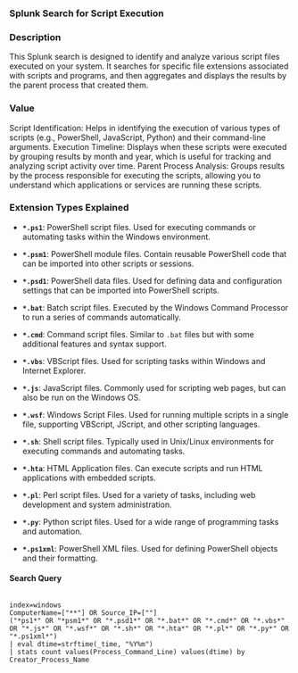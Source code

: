 ### Splunk Search for Script Execution

### Description
This Splunk search is designed to identify and analyze various script files executed on your system. It searches for specific file extensions associated with scripts and programs, and then aggregates and displays the results by the parent process that created them.

### Value
Script Identification: Helps in identifying the execution of various types of scripts (e.g., PowerShell, JavaScript, Python) and their command-line arguments.
Execution Timeline: Displays when these scripts were executed by grouping results by month and year, which is useful for tracking and analyzing script activity over time.
Parent Process Analysis: Groups results by the process responsible for executing the scripts, allowing you to understand which applications or services are running these scripts.


### Extension Types Explained

- **`*.ps1`**: PowerShell script files. Used for executing commands or automating tasks within the Windows environment.

- **`*.psm1`**: PowerShell module files. Contain reusable PowerShell code that can be imported into other scripts or sessions.

- **`*.psd1`**: PowerShell data files. Used for defining data and configuration settings that can be imported into PowerShell scripts.

- **`*.bat`**: Batch script files. Executed by the Windows Command Processor to run a series of commands automatically.

- **`*.cmd`**: Command script files. Similar to `.bat` files but with some additional features and syntax support.

- **`*.vbs`**: VBScript files. Used for scripting tasks within Windows and Internet Explorer.

- **`*.js`**: JavaScript files. Commonly used for scripting web pages, but can also be run on the Windows OS.

- **`*.wsf`**: Windows Script Files. Used for running multiple scripts in a single file, supporting VBScript, JScript, and other scripting languages.

- **`*.sh`**: Shell script files. Typically used in Unix/Linux environments for executing commands and automating tasks.

- **`*.hta`**: HTML Application files. Can execute scripts and run HTML applications with embedded scripts.

- **`*.pl`**: Perl script files. Used for a variety of tasks, including web development and system administration.

- **`*.py`**: Python script files. Used for a wide range of programming tasks and automation.

- **`*.ps1xml`**: PowerShell XML files. Used for defining PowerShell objects and their formatting.


#### Search Query
```spl (@azeemnow)

index=windows
ComputerName=["**"] OR Source_IP=[""]
("*ps1*" OR "*psm1*" OR "*.psd1*" OR "*.bat*" OR "*.cmd*" OR "*.vbs*" OR "*.js*" OR "*.wsf*" OR "*.sh*" OR "*.hta*" OR "*.pl*" OR "*.py*" OR "*.ps1xml*")
| eval dtime=strftime(_time, "%Y%m")
| stats count values(Process_Command_Line) values(dtime) by Creator_Process_Name
